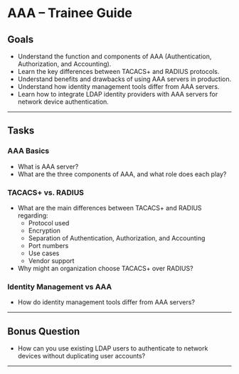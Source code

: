 # AAA – Trainee Guide

## Goals

- Understand the function and components of AAA (Authentication, Authorization, and Accounting).
- Learn the key differences between TACACS+ and RADIUS protocols.
- Understand benefits and drawbacks of using AAA servers in production.
- Understand how identity management tools differ from AAA servers.
- Learn how to integrate LDAP identity providers with AAA servers for network device authentication.

---

## Tasks

### AAA Basics

- What is AAA server?
- What are the three components of AAA, and what role does each play?

### TACACS+ vs. RADIUS

- What are the main differences between TACACS+ and RADIUS regarding:
  - Protocol used
  - Encryption
  - Separation of Authentication, Authorization, and Accounting
  - Port numbers
  - Use cases
  - Vendor support
- Why might an organization choose TACACS+ over RADIUS?

### Identity Management vs AAA

- How do identity management tools differ from AAA servers?

---

## Bonus Question

- How can you use existing LDAP users to authenticate to network devices without duplicating user accounts?

---
